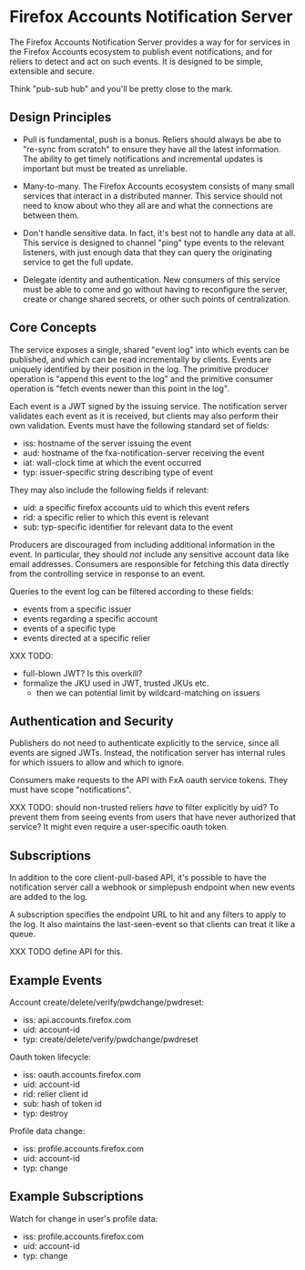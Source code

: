 Firefox Accounts Notification Server
====================================

The Firefox Accounts Notification Server provides a way for for services in the
Firefox Accounts ecosystem to publish event notifications, and for reliers to
detect and act on such events.  It is designed to be simple, extensible and
secure.

Think "pub-sub hub" and you'll be pretty close to the mark.


Design Principles
-----------------

* Pull is fundamental, push is a bonus.  Reliers should always be abe to
  "re-sync from scratch" to ensure they have all the latest information.
  The ability to get timely notifications and incremental updates is
  important but must be treated as unreliable.

* Many-to-many.  The Firefox Accounts ecosystem consists of many small
  services that interact in a distributed manner.  This service should not
  need to know about who they all are and what the connections are between
  them.

* Don't handle sensitive data.  In fact, it's best not to handle any data
  at all.  This service is designed to channel "ping" type events to the
  relevant listeners, with just enough data that they can query the originating
  service to get the full update. 

* Delegate identity and authentication.  New consumers of this service must be
  able to come and go without having to reconfigure the server, create or
  change shared secrets, or other such points of centralization.
  

Core Concepts
-------------

The service exposes a single, shared "event log" into which events can be
published, and which can be read incrementally by clients.  Events are
uniquely identified by their position in the log.  The primitive producer
operation is "append this event to the log" and the primitive consumer
operation is "fetch events newer than this point in the log".

Each event is a JWT signed by the issuing service.  The notification server
validates each event as it is received, but clients may also perform their
own validation.  Events must have the following standard set of fields:

  * iss:  hostname of the server issuing the event
  * aud:  hostname of the fxa-notification-server receiving the event
  * iat:  wall-clock time at which the event occurred
  * typ:  issuer-specific string describing type of event

They may also include the following fields if relevant:

  * uid:  a specific firefox accounts uid to which this event refers
  * rid:  a specific relier to which this event is relevant
  * sub:  typ-specific identifier for relevant data to the event

Producers are discouraged from including additional information in the event.
In particular, they should *not* include any sensitive account data like
email addresses.  Consumers are responsible for fetching this data directly
from the controlling service in response to an event.

Queries to the event log can be filtered according to these fields:

  * events from a specific issuer
  * events regarding a specific account
  * events of a specific type
  * events directed at a specific relier

XXX TODO:

  * full-blown JWT?  Is this overkill?
  * formalize the JKU used in JWT, trusted JKUs etc.
     * then we can potential limit by wildcard-matching on issuers


Authentication and Security
---------------------------

Publishers do not need to authenticate explicitly to the service, since
all events are signed JWTs.  Instead, the notification server has internal
rules for which issuers to allow and which to ignore.

Consumers make requests to the API with FxA oauth service tokens.  They must
have scope "notifications".

XXX TODO: should non-trusted reliers *have* to filter explicitly by uid?
To prevent them from seeing events from users that have never authorized
that service?  It might even require a user-specific oauth token.


Subscriptions
-------------

In addition to the core client-pull-based API, it's possible to have the
notification server call a webhook or simplepush endpoint when new events
are added to the log.

A subscription specifies the endpoint URL to hit and any filters to apply to
the log.  It also maintains the last-seen-event so that clients can treat it
like a queue.

XXX TODO define API for this.


Example Events
--------------

Account create/delete/verify/pwdchange/pwdreset:
* iss: api.accounts.firefox.com
* uid: account-id
* typ: create/delete/verify/pwdchange/pwdreset

Oauth token lifecycle:
* iss: oauth.accounts.firefox.com
* uid: account-id
* rid: relier client id
* sub: hash of token id
* typ: destroy

Profile data change:
* iss: profile.accounts.firefox.com
* uid: account-id
* typ: change


Example Subscriptions
---------------------

Watch for change in user's profile data:
* iss: profile.accounts.firefox.com
* uid: account-id
* typ: change

